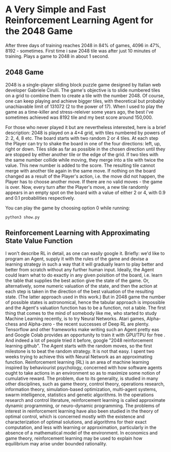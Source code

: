 # A Very Simple and Fast Reinforcement Learning Agent for the 2048 Game
After three days of training reaches 2048 in 84% of games, 4096 in 47%, 8192 - sometimes. First time i saw 2048 tile was after just 10 minutes of training. Plays a game to 2048 in about 1 second.

## 2048 Game
2048 is a single-player sliding block puzzle game designed by Italian web developer Gabriele Cirulli. The game's objective is to slide numbered tiles on a grid to combine them to create a tile with the number 2048. Of course, one can keep playing and achieve bigger tiles, with theoretical but probably unachiavable limit
of 131072 (2 to the power of 17). When I used to play the game as a time-killer and stress-releiver some years ago, the best i've sometimes achieved was 8192 tile and my best score around 150,000.

For those who never played it but are nevertheless interested, here is a brief description:
2048 is played on a 4×4 grid, with tiles numbered by powers of 2: 2, 4, 8 etc. The board starts with two random 2 or 4 tiles. At each step the Player can try to shake the board in one of the four directions: left, up, right or down. Tiles slide as far as possible in the chosen direction until they are stopped by either another tile or the edge of the grid. If two tiles with the same number collide while moving, they merge into a tile with twice the value. This new number is added to the score. The resulting tile cannot merge with another tile again in the same move. If nothing on the board changed as a result of the Player's action, i.e. the move did not happen, the Player has to choose another move. If there are no valid moves - the game is over. Now, every turn after the Player's move, a new tile randomly appears in an empty spot on the board with a value of either 2 or 4, with 0.9 and 0.1 probabilities respectively.

You can play the game by choosing option 0 while running:

`python3 show.py`

## Reinforcement Learning with Approximating State Value Function
I won't describe RL in detail, as one can easily google it. Briefly: we'd like to program an Agent, supply it with the rules of the game and devise a learning strategy in such a way that it will gradually learn to play better and better from scratch without any further human input. Ideally, the Agent could learn what to do exactly in any given poisition of the board, i.e. learn the table that supplies the best action give the state of the game. Or, alternatively, some numeric valuation of the state, and then the action at each step is taken in the direction of the best valuation of the resulting state. (The latter approach used in this work.)
But in 2048 game the number of possible states is astronomical, hence the tabular approach is impossible and the Agent's valuation function has to be a function, not a table. The first thing that comes to the mind of somebody like me, who started to study Machine Learning recently, is to try Neural Networks. Atari games, Alpha-chess and Alpha-zero - the recent successes of Deep RL are plenty. Tensorflow and other frameworks make writing such an Agent pretty eas and Google Colab provides an opportunity to train it with GPU/TPU for free . And indeed a lot of people tried it before, google "2048 reinforcement learning github". 
The Agent starts with the random moves, so the first milestone is to beat the random strategy. It is not that easy. I spent two weeks trying to achieve this with Neural Network as an approximating function.
Reinforcement learning (RL) is an area of machine learning inspired by behaviourist psychology, concerned with how software agents ought to take actions in an environment so as to maximize some notion of cumulative reward. The problem, due to its generality, is studied in many other disciplines, such as game theory, control theory, operations research, information theory, simulation-based optimization, multi-agent systems, swarm intelligence, statistics and genetic algorithms. In the operations research and control literature, reinforcement learning is called approximate dynamic programming, or neuro-dynamic programming. The problems of interest in reinforcement learning have also been studied in the theory of optimal control, which is concerned mostly with the existence and characterization of optimal solutions, and algorithms for their exact computation, and less with learning or approximation, particularly in the absence of a mathematical model of the environment. In economics and game theory, reinforcement learning may be used to explain how equilibrium may arise under bounded rationality.
